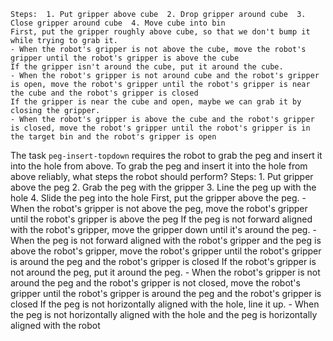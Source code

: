
    Steps:  1. Put gripper above cube  2. Drop gripper around cube  3. Close gripper around cube  4. Move cube into bin
    First, put the gripper roughly above cube, so that we don't bump it while trying to grab it.
    - When the robot's gripper is not above the cube, move the robot's gripper until the robot's gripper is above the cube
    If the gripper isn't around the cube, put it around the cube.
    - When the robot's gripper is not around cube and the robot's gripper is open, move the robot's gripper until the robot's gripper is near the cube and the robot's gripper is closed
    If the gripper is near the cube and open, maybe we can grab it by closing the gripper.
    - When the robot's gripper is above the cube and the robot's gripper is closed, move the robot's gripper until the robot's gripper is in the target bin and the robot's gripper is open

The task `peg-insert-topdown` requires the robot to grab the peg and insert it into the hole from above.
To grab the peg and insert it into the hole from above reliably, what steps the robot should perform?
    Steps:  1. Put gripper above the peg  2. Grab the peg with the gripper  3. Line the peg up with the hole  4. Slide the peg into the hole
    First, put the gripper above the peg.
    - When the robot's gripper is not above the peg, move the robot's gripper until the robot's gripper is above the peg
    If the peg is not forward aligned with the robot's gripper, move the gripper down until it's around the peg.
    - When the peg is not forward aligned with the robot's gripper and the peg is above the robot's gripper, move the robot's gripper until the robot's gripper is around the peg and the robot's gripper is closed
    If the robot's gripper is not around the peg, put it around the peg.
    - When the robot's gripper is not around the peg and the robot's gripper is not closed, move the robot's gripper until the robot's gripper is around the peg and the robot's gripper is closed
    If the peg is not horizontally aligned with the hole, line it up.
    - When the peg is not horizontally aligned with the hole and the peg is horizontally aligned with the robot
